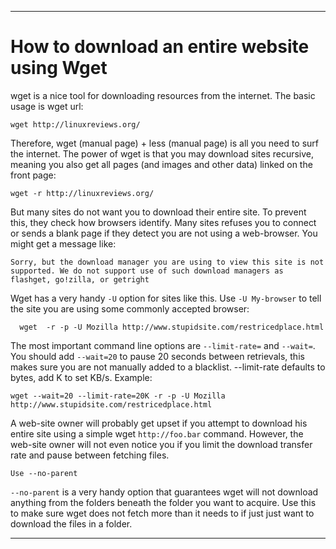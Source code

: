
***

# How to download an entire website using Wget

wget is a nice tool for downloading resources from the internet. The basic usage is wget url:

```shell
wget http://linuxreviews.org/
```

Therefore, wget (manual page) + less (manual page) is all you need to surf the internet. The power of wget is that you may download sites recursive, meaning you also get all pages (and images and other data) linked on the front page:

```shell
wget -r http://linuxreviews.org/
```

But many sites do not want you to download their entire site. To prevent this, they check how browsers identify. Many sites refuses you to connect or sends a blank page if they detect you are not using a web-browser. You might get a message like:

```plain_text
Sorry, but the download manager you are using to view this site is not supported. We do not support use of such download managers as flashget, go!zilla, or getright
```

Wget has a very handy `-U` option for sites like this. Use `-U My-browser` to tell the site you are using some commonly accepted browser:

```shell
  wget  -r -p -U Mozilla http://www.stupidsite.com/restricedplace.html
```

The most important command line options are `--limit-rate=` and `--wait=`. You should add `--wait=20` to pause 20 seconds between retrievals, this makes sure you are not manually added to a blacklist. --limit-rate defaults to bytes, add K to set KB/s. Example:

```shell
wget --wait=20 --limit-rate=20K -r -p -U Mozilla http://www.stupidsite.com/restricedplace.html
```

A web-site owner will probably get upset if you attempt to download his entire site using a simple wget `http://foo.bar` command. However, the web-site owner will not even notice you if you limit the download transfer rate and pause between fetching files.

```shell
Use --no-parent
```

`--no-parent` is a very handy option that guarantees wget will not download anything from the folders beneath the folder you want to acquire. Use this to make sure wget does not fetch more than it needs to if just just want to download the files in a folder.

***

